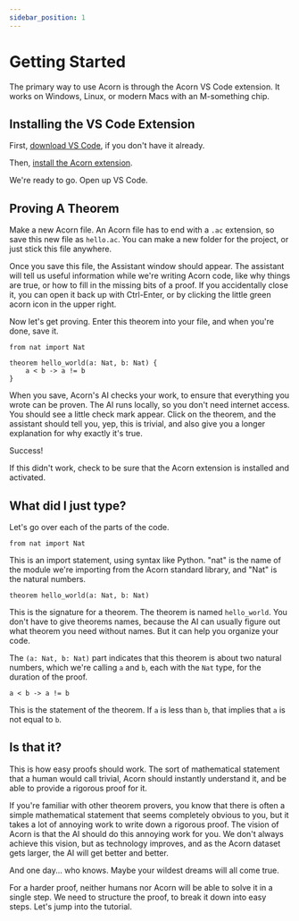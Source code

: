 ```yaml
---
sidebar_position: 1
---
```


# Getting Started

The primary way to use Acorn is through the Acorn VS Code extension.
It works on Windows, Linux, or modern Macs with an M-something chip.

## Installing the VS Code Extension

First, [download VS Code](https://code.visualstudio.com/), if you don't have it already.

Then, [install the Acorn extension](https://marketplace.visualstudio.com/VSCode).

We're ready to go. Open up VS Code.

## Proving A Theorem

Make a new Acorn file. An Acorn file has to end with a `.ac` extension, so save this new file as `hello.ac`.
You can make a new folder for the project, or just stick this file anywhere.

Once you save this file, the Assistant window should appear. The assistant will tell us useful information
while we're writing Acorn code, like why things are true, or how to fill in the missing bits of a proof.
If you accidentally close it, you can open it back up with Ctrl-Enter, or by clicking the little green acorn
icon in the upper right.

Now let's get proving. Enter this theorem into your file, and when you're done, save it.

```acorn
from nat import Nat

theorem hello_world(a: Nat, b: Nat) {
    a < b -> a != b
}
```

When you save, Acorn's AI checks your work, to ensure that everything you wrote can be proven. The AI runs locally, so you don't need internet access. You should see a little check mark appear. Click on the theorem, and the assistant should tell you, yep, this is trivial, and also give you a longer explanation for why exactly it's true.

Success!

If this didn't work, check to be sure that the Acorn extension is installed and activated.

## What did I just type?

Let's go over each of the parts of the code.

```acorn
from nat import Nat
```

This is an import statement, using syntax like Python. "nat" is the name of the module we're importing from the Acorn standard library, and "Nat" is the natural numbers.

```acorn
theorem hello_world(a: Nat, b: Nat)
```

This is the signature for a theorem. The theorem is named `hello_world`. You don't have to give theorems names, because the AI can usually figure out what theorem you need without names. But it can help you organize your code.

The `(a: Nat, b: Nat)` part indicates that this theorem is about two natural numbers, which we're calling `a` and `b`, each with the `Nat` type, for the duration of the proof.

```acorn
a < b -> a != b
```

This is the statement of the theorem. If `a` is less than `b`, that implies that `a` is not equal to `b`.

## Is that it?

This is how easy proofs should work. The sort of mathematical statement that a human would call trivial, Acorn should instantly understand it, and be able to provide a rigorous proof for it.

If you're familiar with other theorem provers, you know that there is often a simple mathematical statement that seems completely obvious to you, but it takes a lot of annoying work to write down a rigorous proof. The vision of Acorn is that the AI should do this annoying work for you. We don't always achieve this vision, but as technology improves, and as the Acorn dataset gets larger, the AI will get better and better.

And one day... who knows. Maybe your wildest dreams will all come true.

For a harder proof, neither humans nor Acorn will be able to solve it in a single step. We need to structure the proof, to break it down into easy steps. Let's jump into the tutorial.
